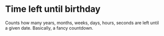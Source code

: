 # Time left until birthday

Counts how many years, months, weeks, days, hours, seconds are left until a given date.
Basically, a fancy countdown.
